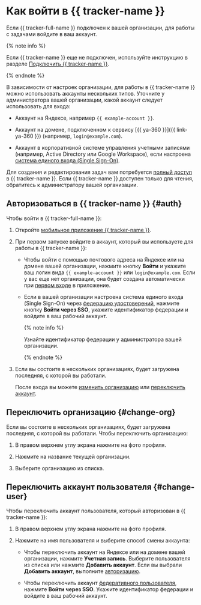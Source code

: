 # Как войти в {{ tracker-name }}

Если {{ tracker-full-name }} подключен к вашей организации, для работы с задачами войдите в ваш аккаунт. 

{% note info %}

Если {{ tracker-name }} еще не подключен, используйте инструкцию в разделе [Подключить {{ tracker-name }}](enable-tracker.md).

{% endnote %}

В зависимости от настроек организации, для работы в {{ tracker-name }} можно использовать аккаунты нескольких типов. Уточните у администратора вашей организации, какой аккаунт следует использовать для входа:

* Аккаунт на Яндексе, например `{{ example-account }}`.

* Аккаунт на домене, подключенном к сервису [{{ ya-360 }}]({{ link-ya-360 }}) (например, `login@example.com`).

* Аккаунт в корпоративной системе управления учетными записями (например, Active Directory или Google Workspace), если настроена [система единого входа (Single Sign-On)](../../organization/concepts/add-federation.md).

Для создания и редактирования задач вам потребуется [полный доступ](../access.md) в {{ tracker-name }}. Если {{ tracker-name }} доступен только для чтения, обратитесь к администратору вашей организации.

## Авторизоваться в {{ tracker-name }} {#auth}

Чтобы войти в {{ tracker-full-name }}:

1. Откройте [мобильное приложение {{ tracker-name }}](../mobile.md).

1. При первом запуске войдите в аккаунт, который вы используете для работы в {{ tracker-name }}:

    * Чтобы войти с помощью почтового адреса на Яндексе или на домене вашей организации, нажмите кнопку **Войти** и укажите ваш логин вида `{{ example-account }}` или `login@example.com`. Если у вас еще нет организации, она будет создана автоматически при [первом входе](enable-tracker.md) в приложение.

    * Если в вашей организации настроена система единого входа (Single Sign-On) через [федерацию удостоверений](../add-users.md#federation), нажмите кнопку **Войти через SSO**, укажите идентификатор федерации и войдите в ваш рабочий аккаунт.

        {% note info %}

        Узнайте идентификатор федерации у администратора вашей организации.

        {% endnote %}

1. Если вы состоите в нескольких организациях, будет загружена последняя, с которой вы работали.

    После входа вы можете [изменить организацию](#change-org) или [переключить аккаунт](#change-user).

## Переключить организацию {#change-org}

Если вы состоите в нескольких организациях, будет загружена последняя, с которой вы работали. Чтобы переключить организацию:

1. В правом верхнем углу экрана нажмите на фото профиля.

1. Нажмите на название текущей организации.

1. Выберите организацию из списка.

## Переключить аккаунт пользователя {#change-user}
	
Чтобы переключить аккаунт пользователя, который авторизован в {{ tracker-name }}:

1. В правом верхнем углу экрана нажмите на фото профиля.
	
1. Нажмите на имя пользователя и выберите способ смены аккаунта:
		
    * Чтобы переключить аккаунт на Яндексе или на домене вашей организации, нажмите **Учетная запись**. Выберите пользователя из списка или нажмите **Добавить аккаунт**. Если вы выбрали **Добавить аккаунт**, выполните [авторизацию](#auth).
		
    * Чтобы переключить аккаунт [федеративного пользователя](../add-users.md#federation), нажмите **Войти через SSO**. Укажите идентификатор федерации и войдите в ваш рабочий аккаунт. 

